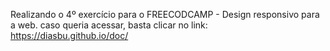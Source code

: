 Realizando o 4º exercício para o FREECODCAMP - Design responsivo para a web. caso queria acessar, basta clicar no link: 
https://diasbu.github.io/doc/
